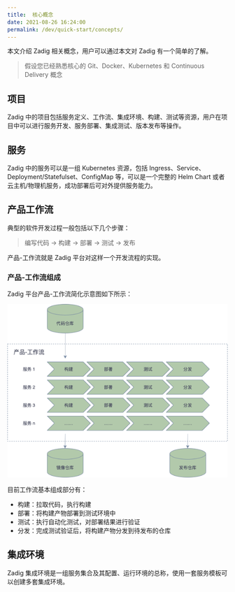 ```yaml
---
title:  核心概念
date: 2021-08-26 16:24:00
permalink: /dev/quick-start/concepts/
---
```

本文介绍 Zadig 相关概念，用户可以通过本文对 Zadig 有一个简单的了解。

> 假设您已经熟悉核心的 Git、Docker、Kubernetes 和 Continuous Delivery 概念

## 项目

Zadig 中的项目包括服务定义、工作流、集成环境、构建、测试等资源，用户在项目中可以进行服务开发、服务部署、集成测试、版本发布等操作。
## 服务

Zadig 中的服务可以是一组 Kubernetes 资源，包括 Ingress、Service、Deployment/Statefulset、ConfigMap 等，可以是一个完整的 Helm Chart 或者云主机/物理机服务，成功部署后可对外提供服务能力。
## 产品工作流
典型的软件开发过程一般包括以下几个步骤：

> 编写代码 -> 构建 -> 部署 -> 测试 -> 发布


产品-工作流就是 Zadig 平台对这样一个开发流程的实现。

### 产品-工作流组成

Zadig 平台产品-工作流简化示意图如下所示：

![工作流基本流程](./_images/workflow_basic.png '工作流基本流程')

目前工作流基本组成部分有：

- 构建：拉取代码，执行构建
- 部署：将构建产物部署到测试环境中
- 测试：执行自动化测试，对部署结果进行验证
- 分发：完成测试验证后，将构建产物分发到待发布的仓库

## 集成环境

Zadig 集成环境是一组服务集合及其配置、运行环境的总称，使用一套服务模板可以创建多套集成环境。

